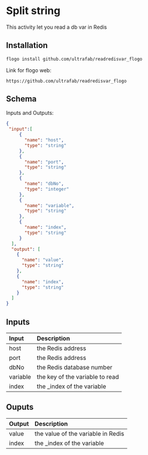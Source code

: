 # Split string
This activity let you read a db var in Redis


## Installation

```bash
flogo install github.com/ultrafab/readredisvar_flogo
```
Link for flogo web:
```
https://github.com/ultrafab/readredisvar_flogo
```

## Schema
Inputs and Outputs:

```json
{
 "input":[
     {
       "name": "host",
       "type": "string"
     },
     {
       "name": "port",
       "type": "string"
     },
     {
       "name": "dbNo",
       "type": "integer"
     },
     {
       "name": "variable",
       "type": "string"
     },
     {
       "name": "index",
       "type": "string"
     }
  ],
  "output": [
    {
      "name": "value",
      "type": "string"
    },
    {
      "name": "index",
      "type": "string"
    }
  ]
}
```
## Inputs
| Input   | Description    |
|:----------|:---------------|
| host    | the Redis address |
| port    | the Redis address |
| dbNo    | the Redis database number |
| variable    | the key of the variable to read |
| index    | the _index of the variable |

## Ouputs
| Output   | Description    |
|:----------|:---------------|
| value    | the value of the variable in Redis |
| index    | the _index of the variable |
